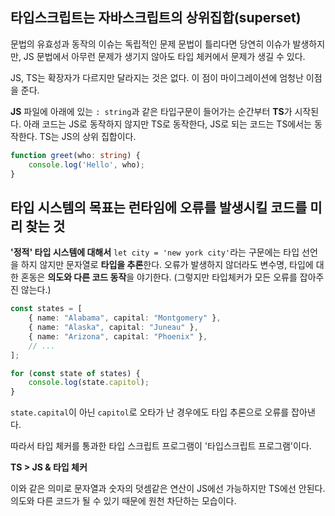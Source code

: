 
## 타입스크립트는 자바스크립트의 상위집합(superset)

문법의 유효성과 동작의 이슈는 독립적인 문제
문법이 틀리다면 당연히 이슈가 발생하지만, JS 문법에서 아무런 문제가 생기지 않아도 타입 체커에서 문제가 생길 수 있다.

JS, TS는 확장자가 다르지만 달라지는 것은 없다. 이 점이 마이그레이션에 엄청난 이점을 준다.

**JS** 파일에 아래에 있는 `: string`과 같은 타입구문이 들어가는 순간부터 **TS**가 시작된다.
아래 코드는 JS로 동작하지 않지만 TS로 동작한다, JS로 되는 코드는 TS에서는 동작한다. TS는 JS의 상위 집합이다.
```ts
function greet(who: string) {
	console.log('Hello', who);
}
```


## 타입 시스템의 목표는 런타임에 오류를 발생시킬 코드를 미리 찾는 것
**'정적' 타입 시스템에 대해서**
`let city = 'new york city'`라는 구문에는 타입 선언을 하지 않지만 문자열로 **타입을 추론**한다.
오류가 발생하지 않더라도 변수명, 타입에 대한 혼동은 **의도와 다른 코드 동작**을 야기한다.
(그렇지만 타입체커가 모든 오류를 잡아주진 않는다.)

```ts
const states = [
	{ name: "Alabama", capital: "Montgomery" },
	{ name: "Alaska", capital: "Juneau" },
	{ name: "Arizona", capital: "Phoenix" },
	// ...
];

for (const state of states) {
	console.log(state.capitol);
}
```

`state.capital`이 아닌 `capitol`로 오타가 난 경우에도 타입 추론으로 오류를 잡아낸다.

따라서 타입 체커를 통과한 타입 스크립트 프로그램이 '타입스크립트 프로그램'이다.

**TS > JS  & 타입 체커**

이와 같은 의미로 문자열과 숫자의 덧셈같은 연산이 JS에선 가능하지만 TS에선 안된다.
의도와 다른 코드가 될 수 있기 때문에 원천 차단하는 모습이다.


